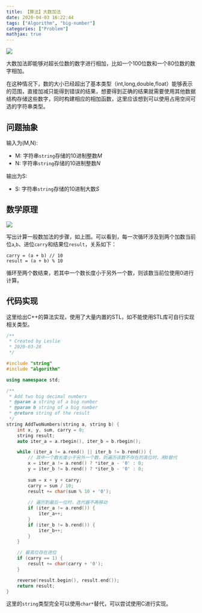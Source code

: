 ```yaml
---
title: 【算法】大数加法
date: 2020-04-03 16:22:44
tags: ["Algorithm", "big-number"]
categories: ["Problem"]
mathjax: true
---
```


![](https://leslie-cloud.oss-accelerate.aliyuncs.com/2020/04/2020-04-add-two-big-numbers-00.png)

大数加法即能够对超长位数的数字进行相加，比如一个100位数和一个80位数的数字相加。

在这种情况下，数的大小已经超出了基本类型（int,long,double,float）能够表示的范围，直接加减只能得到错误的结果，想要得到正确的结果就需要使用其他数据结构存储这些数字，同时构建相应的相加函数，这里应该想到可以使用占用空间可选的字符串类型。

<!--more-->

## 问题抽象

输入为(M,N):

- M: 字符串`string`存储的10进制整数$M$
- N: 字符串`string`存储的10进制整数$N$

输出为S:

- S: 字符串`string`存储的10进制大数$S$

## 数学原理

![](https://leslie-cloud.oss-accelerate.aliyuncs.com/2020/04/2020-04-add-two-big-numbers-01.gif)

写出计算一般数加法的步骤，如上图。可以看到，每一次循环涉及到两个加数当前位`a`,`b`、进位`carry`和结果位`result`，关系如下：

```text
carry = (a + b) // 10
result = (a + b) % 10
```

循环至两个数结束，若其中一个数长度小于另外一个数，则该数当前位使用0进行计算。

## 代码实现

这里给出C++的算法实现，使用了大量内置的STL，如不能使用STL库可自行实现相关类型。

```c++
/**
 * Created by Leslie
 * 2020-03-28
 */

#include "string"
#include "algorithm"

using namespace std;

/**
 * Add two big decimal numbers
 * @param a string of a big number
 * @param b string of a big number
 * @return string of the result
 */
string AddTwoNumbers(string a, string b) {
    int x, y, sum, carry = 0;
    string result;
    auto iter_a = a.rbegin(), iter_b = b.rbegin();

    while (iter_a != a.rend() || iter_b != b.rend()) {
        // 其中一个数长度小于另外一个数，则遍历该数不存在的高位时，用0替代
        x = iter_a != a.rend() ? *iter_a - '0' : 0;
        y = iter_b != b.rend() ? *iter_b - '0' : 0;
        
        sum = x + y + carry;
        carry = sum / 10;
        result += char(sum % 10 + '0');
		
        // 遍历到最后一位时，迭代器不再移动
        if (iter_a != a.rend()) {
            iter_a++;
        }
        if (iter_b != b.rend()) {
            iter_b++;
        }
    }

    // 最高位存在进位
    if (carry == 1) {
        result += char(carry + '0');
    }

    reverse(result.begin(), result.end());
    return result;
}

```

这里的`string`类型完全可以使用`char*`替代，可以尝试使用C进行实现。

